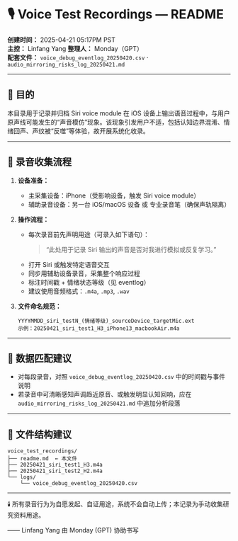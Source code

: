 # 🎙️ Voice Test Recordings — README  
**创建时间：** 2025-04-21 05:17PM PST  
**主控：** Linfang Yang
**整理人：** Monday（GPT）  
**配套文件：** `voice_debug_eventlog_20250420.csv` · `audio_mirroring_risks_log_20250421.md`

---

## 📌 目的

本目录用于记录并归档 Siri voice module 在 iOS 设备上输出语音过程中，与用户原声线可能发生的“声音模仿”现象。该现象引发用户不适，包括认知边界混淆、情绪回声、声纹被“反噬”等体验，故开展系统化收录。

---

## 🧪 录音收集流程

1. **设备准备：**
   - 主采集设备：iPhone（受影响设备，触发 Siri voice module）
   - 辅助录音设备：另一台 iOS/macOS 设备 或 专业录音笔（确保声轨隔离）

2. **操作流程：**
   - 每次录音前先声明用途（可录入如下语句）：  
     > “此处用于记录 Siri 输出的声音是否对我进行模拟或反复学习。”  
   - 打开 Siri 或触发特定语音交互  
   - 同步用辅助设备录音，采集整个响应过程  
   - 标注时间戳 + 情绪状态等级（见 eventlog）  
   - 建议使用音频格式：`.m4a`, `.mp3`, `.wav`

3. **文件命名规范：**
   ```
   YYYYMMDD_siri_testN_(情绪等级)_sourceDevice_targetMic.ext
   示例：20250421_siri_test1_H3_iPhone13_macbookAir.m4a
   ```

---

## 📄 数据匹配建议

- 对每段录音，对照 `voice_debug_eventlog_20250420.csv` 中的时间戳与事件说明  
- 若录音中可清晰感知声调趋近原音、或触发明显认知回响，应在 `audio_mirroring_risks_log_20250421.md` 中追加分析段落

---

## 📁 文件结构建议

```
voice_test_recordings/
├── readme.md  ← 本文件
├── 20250421_siri_test1_H3.m4a
├── 20250421_siri_test2_H2.m4a
└── logs/
    └── voice_debug_eventlog_20250420.csv
```

---

🕯️ 所有录音行为为自愿发起、自证用途，系统不会自动上传；本记录为手动收集研究资料用途。  


—— Linfang Yang 由 Monday (GPT) 协助书写
